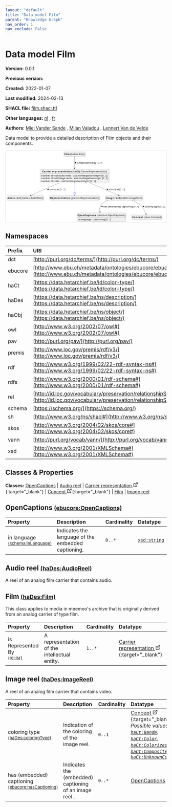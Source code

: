 ```yaml
---
layout: "default"
title: "Data model Film"
parent: "Knowledge Graph"
nav_order: 1
nav_exclude: False
---
```

<svg xmlns="http://www.w3.org/2000/svg" style="display: none;"><symbol id="svg-external-link" width="24" height="24" viewBox="0 0 24 24" fill="none" stroke="currentColor" stroke-width="2" stroke-linecap="round" stroke-linejoin="round" class="feather feather-external-link"><title id="svg-external-link-title">(external link)</title><path d="M18 13v6a2 2 0 0 1-2 2H5a2 2 0 0 1-2-2V8a2 2 0 0 1 2-2h6"></path><polyline points="15 3 21 3 21 9"></polyline><line x1="10" y1="14" x2="21" y2="3"></line> </symbol></svg>

Data model Film
====================

**Version:** 0.0.1

**Previous version:** 

**Created:** 2022-01-07

**Last modified:** 2024-02-13

**SHACL file:** [film.shacl.ttl](film.shacl.ttl)

**Other languages:**
[nl](../nl)
, [fr](../fr)

**Authors:**
[Miel Vander Sande](mailto:miel.vandersande@meemoo.be)
, [Milan Valadou](mailto:milan.valadou@meemoo.be)
, [Lennert Van de Velde](mailto:lennert.vandevelde@meemoo.be)


Data model to provide a detailed description of Film objects and their components.

<div class="wrap">
  <div class="zoom">
  <svg xmlns="http://www.w3.org/2000/svg" xmlns:xlink="http://www.w3.org/1999/xlink" contentStyleType="text/css" preserveAspectRatio="none" version="1.1" viewBox="0 0 964 430" zoomAndPan="magnify"><defs/><g><a href="#ebucore%3AOpenCaptions" target="_top" title="#ebucore%3AOpenCaptions" xlink:actuate="onRequest" xlink:href="#ebucore%3AOpenCaptions" xlink:show="new" xlink:title="#ebucore%3AOpenCaptions" xlink:type="simple"><g id="elem_ebucore_OpenCaptions"><rect codeLine="15" fill="#F1F1F1" height="50.5938" id="ebucore_OpenCaptions" rx="3.5" ry="3.5" style="stroke:#181818;stroke-width:0.5;" width="293" x="428" y="373"/><text fill="#000000" font-family="sans-serif" font-size="14" font-weight="bold" lengthAdjust="spacing" textLength="111" x="431" y="390.9951">OpenCaptions</text><text fill="#000000" font-family="sans-serif" font-size="14" lengthAdjust="spacing" textLength="4" x="542" y="390.9951"> </text><text fill="#000000" font-family="sans-serif" font-size="14" lengthAdjust="spacing" textLength="172" x="546" y="390.9951">(ebucore:OpenCaptions)</text><line style="stroke:#181818;stroke-width:0.5;" x1="429" x2="720" y1="399.2969" y2="399.2969"/><text fill="#000000" font-family="sans-serif" font-size="14" lengthAdjust="spacing" textLength="12" x="434" y="416.292">in</text><text fill="#000000" font-family="sans-serif" font-size="14" lengthAdjust="spacing" textLength="4" x="446" y="416.292"> </text><text fill="#000000" font-family="sans-serif" font-size="14" lengthAdjust="spacing" textLength="64" x="450" y="416.292">language</text><text fill="#000000" font-family="sans-serif" font-size="14" lengthAdjust="spacing" textLength="4" x="514" y="416.292"> </text><text fill="#000000" font-family="sans-serif" font-size="14" lengthAdjust="spacing" textLength="5" x="518" y="416.292">:</text><text fill="#000000" font-family="sans-serif" font-size="14" lengthAdjust="spacing" textLength="4" x="523" y="416.292"> </text><text fill="#000000" font-family="sans-serif" font-size="14" font-style="italic" lengthAdjust="spacing" textLength="68" x="527" y="416.292">xsd:string</text><text fill="#000000" font-family="sans-serif" font-size="14" lengthAdjust="spacing" textLength="4" x="595" y="416.292"> </text><text fill="#000000" font-family="sans-serif" font-size="14" lengthAdjust="spacing" textLength="34" x="599" y="416.292">[0..*]</text></g></a><a href="#haDes%3AAudioReel" target="_top" title="#haDes%3AAudioReel" xlink:actuate="onRequest" xlink:href="#haDes%3AAudioReel" xlink:show="new" xlink:title="#haDes%3AAudioReel" xlink:type="simple"><g id="elem_haDes_AudioReel"><rect codeLine="16" fill="#F1F1F1" height="26.2969" id="haDes_AudioReel" rx="3.5" ry="3.5" style="stroke:#181818;stroke-width:0.5;" width="221" x="7" y="270"/><text fill="#000000" font-family="sans-serif" font-size="14" font-weight="bold" lengthAdjust="spacing" textLength="45" x="10" y="287.9951">Audio</text><text fill="#000000" font-family="sans-serif" font-size="14" font-weight="bold" lengthAdjust="spacing" textLength="5" x="55" y="287.9951"> </text><text fill="#000000" font-family="sans-serif" font-size="14" font-weight="bold" lengthAdjust="spacing" textLength="31" x="60" y="287.9951">reel</text><text fill="#000000" font-family="sans-serif" font-size="14" lengthAdjust="spacing" textLength="4" x="91" y="287.9951"> </text><text fill="#000000" font-family="sans-serif" font-size="14" lengthAdjust="spacing" textLength="130" x="95" y="287.9951">(haDes:AudioReel)</text></g></a><a href="../../audiovisual/en#haObj%3ACarrierRepresentation" target="_top" title="../../audiovisual/en#haObj%3ACarrierRepresentation" xlink:actuate="onRequest" xlink:href="../../audiovisual/en#haObj%3ACarrierRepresentation" xlink:show="new" xlink:title="../../audiovisual/en#haObj%3ACarrierRepresentation" xlink:type="simple"><g id="elem_haObj_CarrierRepresentation"><rect codeLine="17" fill="#F1F1F1" height="83.1875" id="haObj_CarrierRepresentation" rx="3.5" ry="3.5" style="stroke:#181818;stroke-width:0.5;" width="414" x="206.5" y="110"/><text fill="#000000" font-family="sans-serif" font-size="14" font-weight="bold" lengthAdjust="spacing" textLength="55" x="219" y="127.9951">Carrier</text><text fill="#000000" font-family="sans-serif" font-size="14" font-weight="bold" lengthAdjust="spacing" textLength="5" x="274" y="127.9951"> </text><text fill="#000000" font-family="sans-serif" font-size="14" font-weight="bold" lengthAdjust="spacing" textLength="118" x="279" y="127.9951">representation</text><text fill="#000000" font-family="sans-serif" font-size="14" lengthAdjust="spacing" textLength="4" x="397" y="127.9951"> </text><text fill="#000000" font-family="sans-serif" font-size="14" lengthAdjust="spacing" textLength="207" x="401" y="127.9951">(haObj:CarrierRepresentation)</text><line style="stroke:#181818;stroke-width:0.5;" x1="207.5" x2="619.5" y1="136.2969" y2="136.2969"/><text fill="#000000" font-family="sans-serif" font-size="14" lengthAdjust="spacing" textLength="54" x="212.5" y="153.292">number</text><text fill="#000000" font-family="sans-serif" font-size="14" lengthAdjust="spacing" textLength="4" x="266.5" y="153.292"> </text><text fill="#000000" font-family="sans-serif" font-size="14" lengthAdjust="spacing" textLength="13" x="270.5" y="153.292">of</text><text fill="#000000" font-family="sans-serif" font-size="14" lengthAdjust="spacing" textLength="4" x="283.5" y="153.292"> </text><text fill="#000000" font-family="sans-serif" font-size="14" lengthAdjust="spacing" textLength="25" x="287.5" y="153.292">lost</text><text fill="#000000" font-family="sans-serif" font-size="14" lengthAdjust="spacing" textLength="4" x="312.5" y="153.292"> </text><text fill="#000000" font-family="sans-serif" font-size="14" lengthAdjust="spacing" textLength="38" x="316.5" y="153.292">audio</text><text fill="#000000" font-family="sans-serif" font-size="14" lengthAdjust="spacing" textLength="4" x="354.5" y="153.292"> </text><text fill="#000000" font-family="sans-serif" font-size="14" lengthAdjust="spacing" textLength="34" x="358.5" y="153.292">reels</text><text fill="#000000" font-family="sans-serif" font-size="14" lengthAdjust="spacing" textLength="4" x="392.5" y="153.292"> </text><text fill="#000000" font-family="sans-serif" font-size="14" lengthAdjust="spacing" textLength="5" x="396.5" y="153.292">:</text><text fill="#000000" font-family="sans-serif" font-size="14" lengthAdjust="spacing" textLength="4" x="401.5" y="153.292"> </text><text fill="#000000" font-family="sans-serif" font-size="14" font-style="italic" lengthAdjust="spacing" textLength="165" x="405.5" y="153.292">xsd:nonNegativeInteger</text><text fill="#000000" font-family="sans-serif" font-size="14" lengthAdjust="spacing" textLength="4" x="570.5" y="153.292"> </text><text fill="#000000" font-family="sans-serif" font-size="14" lengthAdjust="spacing" textLength="36" x="574.5" y="153.292">[0..1]</text><text fill="#000000" font-family="sans-serif" font-size="14" lengthAdjust="spacing" textLength="54" x="212.5" y="169.5889">number</text><text fill="#000000" font-family="sans-serif" font-size="14" lengthAdjust="spacing" textLength="4" x="266.5" y="169.5889"> </text><text fill="#000000" font-family="sans-serif" font-size="14" lengthAdjust="spacing" textLength="13" x="270.5" y="169.5889">of</text><text fill="#000000" font-family="sans-serif" font-size="14" lengthAdjust="spacing" textLength="4" x="283.5" y="169.5889"> </text><text fill="#000000" font-family="sans-serif" font-size="14" lengthAdjust="spacing" textLength="25" x="287.5" y="169.5889">lost</text><text fill="#000000" font-family="sans-serif" font-size="14" lengthAdjust="spacing" textLength="4" x="312.5" y="169.5889"> </text><text fill="#000000" font-family="sans-serif" font-size="14" lengthAdjust="spacing" textLength="42" x="316.5" y="169.5889">image</text><text fill="#000000" font-family="sans-serif" font-size="14" lengthAdjust="spacing" textLength="4" x="358.5" y="169.5889"> </text><text fill="#000000" font-family="sans-serif" font-size="14" lengthAdjust="spacing" textLength="34" x="362.5" y="169.5889">reels</text><text fill="#000000" font-family="sans-serif" font-size="14" lengthAdjust="spacing" textLength="4" x="396.5" y="169.5889"> </text><text fill="#000000" font-family="sans-serif" font-size="14" lengthAdjust="spacing" textLength="5" x="400.5" y="169.5889">:</text><text fill="#000000" font-family="sans-serif" font-size="14" lengthAdjust="spacing" textLength="4" x="405.5" y="169.5889"> </text><text fill="#000000" font-family="sans-serif" font-size="14" font-style="italic" lengthAdjust="spacing" textLength="165" x="409.5" y="169.5889">xsd:nonNegativeInteger</text><text fill="#000000" font-family="sans-serif" font-size="14" lengthAdjust="spacing" textLength="4" x="574.5" y="169.5889"> </text><text fill="#000000" font-family="sans-serif" font-size="14" lengthAdjust="spacing" textLength="36" x="578.5" y="169.5889">[0..1]</text><text fill="#000000" font-family="sans-serif" font-size="14" lengthAdjust="spacing" textLength="54" x="212.5" y="185.8857">number</text><text fill="#000000" font-family="sans-serif" font-size="14" lengthAdjust="spacing" textLength="4" x="266.5" y="185.8857"> </text><text fill="#000000" font-family="sans-serif" font-size="14" lengthAdjust="spacing" textLength="13" x="270.5" y="185.8857">of</text><text fill="#000000" font-family="sans-serif" font-size="14" lengthAdjust="spacing" textLength="4" x="283.5" y="185.8857"> </text><text fill="#000000" font-family="sans-serif" font-size="14" lengthAdjust="spacing" textLength="34" x="287.5" y="185.8857">reels</text><text fill="#000000" font-family="sans-serif" font-size="14" lengthAdjust="spacing" textLength="4" x="321.5" y="185.8857"> </text><text fill="#000000" font-family="sans-serif" font-size="14" lengthAdjust="spacing" textLength="5" x="325.5" y="185.8857">:</text><text fill="#000000" font-family="sans-serif" font-size="14" lengthAdjust="spacing" textLength="4" x="330.5" y="185.8857"> </text><text fill="#000000" font-family="sans-serif" font-size="14" font-style="italic" lengthAdjust="spacing" textLength="165" x="334.5" y="185.8857">xsd:nonNegativeInteger</text><text fill="#000000" font-family="sans-serif" font-size="14" lengthAdjust="spacing" textLength="4" x="499.5" y="185.8857"> </text><text fill="#000000" font-family="sans-serif" font-size="14" lengthAdjust="spacing" textLength="36" x="503.5" y="185.8857">[0..1]</text></g></a><a href="#premis%3ARepresentation" target="_top" title="#premis%3ARepresentation" xlink:actuate="onRequest" xlink:href="#premis%3ARepresentation" xlink:show="new" xlink:title="#premis%3ARepresentation" xlink:type="simple"><g id="elem_premis_Representation"><rect codeLine="18" fill="#F1F1F1" height="26.2969" id="premis_Representation" rx="3.5" ry="3.5" style="stroke:#181818;stroke-width:0.5;" width="300" x="263.5" y="270"/><text fill="#000000" font-family="sans-serif" font-size="14" font-weight="bold" lengthAdjust="spacing" textLength="121" x="266.5" y="287.9951">Representation</text><text fill="#000000" font-family="sans-serif" font-size="14" lengthAdjust="spacing" textLength="4" x="387.5" y="287.9951"> </text><text fill="#000000" font-family="sans-serif" font-size="14" lengthAdjust="spacing" textLength="169" x="391.5" y="287.9951">(premis:Representation)</text></g></a><a href="../../terms/en#skos%3AConcept" target="_top" title="../../terms/en#skos%3AConcept" xlink:actuate="onRequest" xlink:href="../../terms/en#skos%3AConcept" xlink:show="new" xlink:title="../../terms/en#skos%3AConcept" xlink:type="simple"><g id="elem_skos_Concept"><rect codeLine="19" fill="#F1F1F1" height="26.2969" id="skos_Concept" rx="3.5" ry="3.5" style="stroke:#181818;stroke-width:0.5;" width="183" x="756" y="385.5"/><text fill="#000000" font-family="sans-serif" font-size="14" font-weight="bold" lengthAdjust="spacing" textLength="66" x="759" y="403.4951">Concept</text><text fill="#000000" font-family="sans-serif" font-size="14" lengthAdjust="spacing" textLength="4" x="825" y="403.4951"> </text><text fill="#000000" font-family="sans-serif" font-size="14" lengthAdjust="spacing" textLength="107" x="829" y="403.4951">(skos:Concept)</text></g></a><a href="#haDes%3AFilm" target="_top" title="#haDes%3AFilm" xlink:actuate="onRequest" xlink:href="#haDes%3AFilm" xlink:show="new" xlink:title="#haDes%3AFilm" xlink:type="simple"><g id="elem_haDes_Film"><rect codeLine="20" fill="#F1F1F1" height="26.2969" id="haDes_Film" rx="3.5" ry="3.5" style="stroke:#181818;stroke-width:0.5;" width="128" x="349.5" y="7"/><text fill="#000000" font-family="sans-serif" font-size="14" font-weight="bold" lengthAdjust="spacing" textLength="31" x="352.5" y="24.9951">Film</text><text fill="#000000" font-family="sans-serif" font-size="14" lengthAdjust="spacing" textLength="4" x="383.5" y="24.9951"> </text><text fill="#000000" font-family="sans-serif" font-size="14" lengthAdjust="spacing" textLength="87" x="387.5" y="24.9951">(haDes:Film)</text></g></a><a href="#haDes%3AImageReel" target="_top" title="#haDes%3AImageReel" xlink:actuate="onRequest" xlink:href="#haDes%3AImageReel" xlink:show="new" xlink:title="#haDes%3AImageReel" xlink:type="simple"><g id="elem_haDes_ImageReel"><rect codeLine="21" fill="#F1F1F1" height="26.2969" id="haDes_ImageReel" rx="3.5" ry="3.5" style="stroke:#181818;stroke-width:0.5;" width="226" x="598.5" y="270"/><text fill="#000000" font-family="sans-serif" font-size="14" font-weight="bold" lengthAdjust="spacing" textLength="47" x="601.5" y="287.9951">Image</text><text fill="#000000" font-family="sans-serif" font-size="14" font-weight="bold" lengthAdjust="spacing" textLength="5" x="648.5" y="287.9951"> </text><text fill="#000000" font-family="sans-serif" font-size="14" font-weight="bold" lengthAdjust="spacing" textLength="31" x="653.5" y="287.9951">reel</text><text fill="#000000" font-family="sans-serif" font-size="14" lengthAdjust="spacing" textLength="4" x="684.5" y="287.9951"> </text><text fill="#000000" font-family="sans-serif" font-size="14" lengthAdjust="spacing" textLength="133" x="688.5" y="287.9951">(haDes:ImageReel)</text></g></a><g id="link_haObj_CarrierRepresentation_premis_Representation"><path codeLine="29" d="M413.5,193.12 C413.5,219.67 413.5,234.55 413.5,251.92 " fill="none" id="haObj_CarrierRepresentation-to-premis_Representation" style="stroke:#0000FF;stroke-width:1.0;stroke-dasharray:1.0,3.0;"/><polygon fill="none" points="413.5,269.92,419.5,251.92,407.5,251.92,413.5,269.92" style="stroke:#0000FF;stroke-width:1.0;"/></g><g id="link_haObj_CarrierRepresentation_haDes_AudioReel"><path codeLine="34" d="M320.66,193.12 C259.96,219.67 190.3171,250.1455 150.6071,267.5155 " fill="none" id="haObj_CarrierRepresentation-to-haDes_AudioReel" style="stroke:#454645;stroke-width:1.0;"/><polygon fill="#454645" points="145.11,269.92,154.9587,269.9779,149.6909,267.9162,151.7526,262.6484,145.11,269.92" style="stroke:#454645;stroke-width:1.0;"/><polygon fill="#000000" points="248.9192,233.5704,258.3839,232.6376,256.028,227.2526,248.9192,233.5704" style="stroke:#000000;stroke-width:1.0;"/><text fill="#000000" font-family="sans-serif" font-size="13" lengthAdjust="spacing" textLength="41" x="262.5" y="236.0669">stored</text><text fill="#000000" font-family="sans-serif" font-size="13" lengthAdjust="spacing" textLength="4" x="303.5" y="236.0669"> </text><text fill="#000000" font-family="sans-serif" font-size="13" lengthAdjust="spacing" textLength="13" x="307.5" y="236.0669">at</text><text fill="#000000" font-family="sans-serif" font-size="13" lengthAdjust="spacing" textLength="4" x="320.5" y="236.0669"> </text><text fill="#000000" font-family="sans-serif" font-size="13" lengthAdjust="spacing" textLength="33" x="324.5" y="236.0669">[1..*]</text></g><g id="link_haObj_CarrierRepresentation_haDes_ImageReel"><path codeLine="35" d="M506.97,193.12 C568.08,219.67 638.2269,250.1591 678.2069,267.5291 " fill="none" id="haObj_CarrierRepresentation-to-haDes_ImageReel" style="stroke:#454645;stroke-width:1.0;"/><polygon fill="#454645" points="683.71,269.92,677.0493,262.665,679.1241,267.9276,673.8615,270.0024,683.71,269.92" style="stroke:#454645;stroke-width:1.0;"/><polygon fill="#000000" points="616.0858,233.5591,608.9613,227.2588,606.6188,232.6497,616.0858,233.5591" style="stroke:#000000;stroke-width:1.0;"/><text fill="#000000" font-family="sans-serif" font-size="13" lengthAdjust="spacing" textLength="41" x="620.5" y="236.0669">stored</text><text fill="#000000" font-family="sans-serif" font-size="13" lengthAdjust="spacing" textLength="4" x="661.5" y="236.0669"> </text><text fill="#000000" font-family="sans-serif" font-size="13" lengthAdjust="spacing" textLength="13" x="665.5" y="236.0669">at</text><text fill="#000000" font-family="sans-serif" font-size="13" lengthAdjust="spacing" textLength="4" x="678.5" y="236.0669"> </text><text fill="#000000" font-family="sans-serif" font-size="13" lengthAdjust="spacing" textLength="33" x="682.5" y="236.0669">[1..*]</text></g><g id="link_haDes_Film_haObj_CarrierRepresentation"><path codeLine="41" d="M413.5,33.42 C413.5,50.89 413.5,77.55 413.5,103.94 " fill="none" id="haDes_Film-to-haObj_CarrierRepresentation" style="stroke:#454645;stroke-width:1.0;"/><polygon fill="#454645" points="413.5,109.94,417.5,100.94,413.5,104.94,409.5,100.94,413.5,109.94" style="stroke:#454645;stroke-width:1.0;"/><polygon fill="#000000" points="418.5,76.5664,421.4389,67.5213,415.5611,67.5213,418.5,76.5664" style="stroke:#000000;stroke-width:1.0;"/><text fill="#000000" font-family="sans-serif" font-size="13" lengthAdjust="spacing" textLength="10" x="427.5" y="76.0669">is</text><text fill="#000000" font-family="sans-serif" font-size="13" lengthAdjust="spacing" textLength="4" x="437.5" y="76.0669"> </text><text fill="#000000" font-family="sans-serif" font-size="13" lengthAdjust="spacing" textLength="81" x="441.5" y="76.0669">Represented</text><text fill="#000000" font-family="sans-serif" font-size="13" lengthAdjust="spacing" textLength="4" x="522.5" y="76.0669"> </text><text fill="#000000" font-family="sans-serif" font-size="13" lengthAdjust="spacing" textLength="16" x="526.5" y="76.0669">By</text><text fill="#000000" font-family="sans-serif" font-size="13" lengthAdjust="spacing" textLength="4" x="542.5" y="76.0669"> </text><text fill="#000000" font-family="sans-serif" font-size="13" lengthAdjust="spacing" textLength="33" x="546.5" y="76.0669">[1..*]</text></g><g id="link_haDes_ImageReel_ebucore_OpenCaptions"><path codeLine="44" d="M613.95,296.14 C597.75,302.55 582.87,312.03 572.5,326 C562.73,339.16 562.3502,351.8853 565.4502,366.8153 " fill="none" id="haDes_ImageReel-to-ebucore_OpenCaptions" style="stroke:#454645;stroke-width:1.0;"/><polygon fill="#454645" points="566.67,372.69,568.7568,363.0648,565.6535,367.7944,560.9238,364.6911,566.67,372.69" style="stroke:#454645;stroke-width:1.0;"/><polygon fill="#000000" points="574.6709,338.6891,582.212,332.894,577.3656,329.5682,574.6709,338.6891" style="stroke:#000000;stroke-width:1.0;"/><text fill="#000000" font-family="sans-serif" font-size="13" lengthAdjust="spacing" textLength="23" x="586.5" y="339.0669">has</text><text fill="#000000" font-family="sans-serif" font-size="13" lengthAdjust="spacing" textLength="4" x="609.5" y="339.0669"> </text><text fill="#000000" font-family="sans-serif" font-size="13" lengthAdjust="spacing" textLength="79" x="613.5" y="339.0669">(embedded)</text><text fill="#000000" font-family="sans-serif" font-size="13" lengthAdjust="spacing" textLength="4" x="692.5" y="339.0669"> </text><text fill="#000000" font-family="sans-serif" font-size="13" lengthAdjust="spacing" textLength="66" x="696.5" y="339.0669">captioning</text><text fill="#000000" font-family="sans-serif" font-size="13" lengthAdjust="spacing" textLength="4" x="762.5" y="339.0669"> </text><text fill="#000000" font-family="sans-serif" font-size="13" lengthAdjust="spacing" textLength="33" x="766.5" y="339.0669">[0..*]</text></g><g id="link_haDes_ImageReel_skos_Concept"><path codeLine="45" d="M755.62,296.12 C773.59,302.72 793.59,312.39 808.5,326 C826.67,342.59 836.1727,363.9987 841.6627,379.6387 " fill="none" id="haDes_ImageReel-to-skos_Concept" style="stroke:#454645;stroke-width:1.0;"/><polygon fill="#454645" points="843.65,385.3,844.4433,375.4831,841.9939,380.5822,836.8949,378.1328,843.65,385.3" style="stroke:#454645;stroke-width:1.0;"/><polygon fill="#000000" points="831.0878,338.0489,826.6444,329.6402,822.5505,333.8578,831.0878,338.0489" style="stroke:#000000;stroke-width:1.0;"/><text fill="#000000" font-family="sans-serif" font-size="13" lengthAdjust="spacing" textLength="50" x="836.5" y="339.0669">coloring</text><text fill="#000000" font-family="sans-serif" font-size="13" lengthAdjust="spacing" textLength="4" x="886.5" y="339.0669"> </text><text fill="#000000" font-family="sans-serif" font-size="13" lengthAdjust="spacing" textLength="28" x="890.5" y="339.0669">type</text><text fill="#000000" font-family="sans-serif" font-size="13" lengthAdjust="spacing" textLength="4" x="918.5" y="339.0669"> </text><text fill="#000000" font-family="sans-serif" font-size="13" lengthAdjust="spacing" textLength="34" x="922.5" y="339.0669">[0..1]</text></g></g></svg>
  </div>
</div>

## Namespaces

| Prefix | URI      |
| :----- | :------- |
| dct     | [http://purl.org/dc/terms/](http://purl.org/dc/terms/) |
| ebucore     | [http://www.ebu.ch/metadata/ontologies/ebucore/ebucore#](http://www.ebu.ch/metadata/ontologies/ebucore/ebucore#) |
| haCt     | [https://data.hetarchief.be/id/color-type/](https://data.hetarchief.be/id/color-type/) |
| haDes     | [https://data.hetarchief.be/ns/description/](https://data.hetarchief.be/ns/description/) |
| haObj     | [https://data.hetarchief.be/ns/object/](https://data.hetarchief.be/ns/object/) |
| owl     | [http://www.w3.org/2002/07/owl#](http://www.w3.org/2002/07/owl#) |
| pav     | [http://purl.org/pav/](http://purl.org/pav/) |
| premis     | [http://www.loc.gov/premis/rdf/v3/](http://www.loc.gov/premis/rdf/v3/) |
| rdf     | [http://www.w3.org/1999/02/22-rdf-syntax-ns#](http://www.w3.org/1999/02/22-rdf-syntax-ns#) |
| rdfs     | [http://www.w3.org/2000/01/rdf-schema#](http://www.w3.org/2000/01/rdf-schema#) |
| rel     | [http://id.loc.gov/vocabulary/preservation/relationshipSubType/](http://id.loc.gov/vocabulary/preservation/relationshipSubType/) |
| schema     | [https://schema.org/](https://schema.org/) |
| sh     | [http://www.w3.org/ns/shacl#](http://www.w3.org/ns/shacl#) |
| skos     | [http://www.w3.org/2004/02/skos/core#](http://www.w3.org/2004/02/skos/core#) |
| vann     | [http://purl.org/vocab/vann/](http://purl.org/vocab/vann/) |
| xsd     | [http://www.w3.org/2001/XMLSchema#](http://www.w3.org/2001/XMLSchema#) |

## Classes & Properties

**Classes:** 
 [OpenCaptions](#ebucore%3AOpenCaptions) |  [Audio reel](#haDes%3AAudioReel) |  [Carrier representation <svg class="svg-external-link" viewBox="0 0 24 24" aria-labelledby="svg-external-link-title"><use xlink:href="#svg-external-link"></use></svg>](../../audiovisual/en#haObj%3ACarrierRepresentation){:target="_blank"} |  [Concept <svg class="svg-external-link" viewBox="0 0 24 24" aria-labelledby="svg-external-link-title"><use xlink:href="#svg-external-link"></use></svg>](../../terms/en#skos%3AConcept){:target="_blank"} |  [Film](#haDes%3AFilm) |  [Image reel](#haDes%3AImageReel)
## <a id="ebucore%3AOpenCaptions"></a>OpenCaptions <small>[(ebucore:OpenCaptions)](http://www.ebu.ch/metadata/ontologies/ebucore/ebucore#OpenCaptions)</small>




| Property | Description | Cardinality | Datatype |
| :------ | :---------- | :---------- | :------- |
| <a id='schema%3AinLanguage'></a>in language <br> <small>[(schema:inLanguage)](https://schema.org/inLanguage)</small> | Indicates the language of the embedded captioning. | `0..*` | [`xsd:string`](http://www.w3.org/2001/XMLSchema#string)  |

## <a id="haDes%3AAudioReel"></a>Audio reel <small>[(haDes:AudioReel)](https://data.hetarchief.be/ns/description/AudioReel)</small>


A reel of an analog film carrier that contains audio.


## <a id="haDes%3AFilm"></a>Film <small>[(haDes:Film)](https://data.hetarchief.be/ns/description/Film)</small>


This class applies to media in meemoo's archive that is originally derived from an analog carrier of type film.

| Property | Description | Cardinality | Datatype |
| :------ | :---------- | :---------- | :------- |
| <a id='rel%3Aisr'></a>is Represented By <br> <small>[(rel:isr)](http://id.loc.gov/vocabulary/preservation/relationshipSubType/isr)</small> | A representation of the intellectual entity. | `1..*` | [Carrier representation <svg class="svg-external-link" viewBox="0 0 24 24" aria-labelledby="svg-external-link-title"><use xlink:href="#svg-external-link"></use></svg>](../../audiovisual/en#haObj%3ACarrierRepresentation){:target="_blank"}  |

## <a id="haDes%3AImageReel"></a>Image reel <small>[(haDes:ImageReel)](https://data.hetarchief.be/ns/description/ImageReel)</small>


A reel of an analog film carrier that contains video.

| Property | Description | Cardinality | Datatype |
| :------ | :---------- | :---------- | :------- |
| <a id='haDes%3AcoloringType'></a>coloring type <br> <small>[(haDes:coloringType)](https://data.hetarchief.be/ns/description/coloringType)</small> | Indication of the coloring of the image reel. | `0..1` | [Concept <svg class="svg-external-link" viewBox="0 0 24 24" aria-labelledby="svg-external-link-title"><use xlink:href="#svg-external-link"></use></svg>](../../terms/en#skos%3AConcept){:target="_blank"} <br>_Possible values: [`haCt:BandW`](https://data.hetarchief.be/id/color-type/BandW), [`haCt:Color`](https://data.hetarchief.be/id/color-type/Color), [`haCt:Colorized`](https://data.hetarchief.be/id/color-type/Colorized), [`haCt:Composite`](https://data.hetarchief.be/id/color-type/Composite), [`haCt:UnknownColorType`](https://data.hetarchief.be/id/color-type/UnknownColorType)_ |
| <a id='ebucore%3AhasCaptioning'></a>has (embedded) captioning <br> <small>[(ebucore:hasCaptioning)](http://www.ebu.ch/metadata/ontologies/ebucore/ebucore#hasCaptioning)</small> | Indicates the (embedded) captioning of an image reel . | `0..*` | [OpenCaptions](#ebucore%3AOpenCaptions)  |

[^1]: Unique language tags required
<style>
.zoom > svg {
    width: 100%;
    height: auto;
    background-color: #fff;
}

.zoom > svg text{
   -webkit-user-select: none;
   -moz-user-select: none;
   -ms-user-select: none;
   user-select: none;
}

.wrap {
  overflow: hidden;
  border: 1px solid #E6E6E6;
}

.zoom {
  position: relative;
}

.zoom:hover {
  transform: scale(2.0); cursor: grab;
}
.svg-external-link {
  width: 16px;
  height: 16px;
}
</style>
<script>
var svg = document.querySelector('svg[zoomAndPan="magnify"]');
var zoomDiv = document.querySelector('.zoom');
zoomDiv.addEventListener('mouseleave', onMouseOutZoomDiv);
if (window.PointerEvent) {
  svg.addEventListener('pointerdown', onPointerDown);
  svg.addEventListener('pointerup', onPointerUp);
  svg.addEventListener('pointerleave', onPointerUp); 
  svg.addEventListener('pointermove', onPointerMove); 
} else {

  svg.addEventListener('mousedown', onPointerDown); 
  svg.addEventListener('mouseup', onPointerUp); 
  svg.addEventListener('mouseleave', onPointerUp); 
  svg.addEventListener('mousemove', onPointerMove); 

  svg.addEventListener('touchstart', onPointerDown);
  svg.addEventListener('touchend', onPointerUp);
  svg.addEventListener('touchmove', onPointerMove); 
}

function getPointFromEvent (event) {
  var point = {x:0, y:0};
  if (event.targetTouches) {
    point.x = event.targetTouches[0].clientX;
    point.y = event.targetTouches[0].clientY;
  } else {
    point.x = event.clientX;
    point.y = event.clientY;
  }
  
  return point;
}

var isPointerDown = false;

var pointerOrigin = {
  x: 0,
  y: 0
};

function onPointerDown(event) {
  isPointerDown = true; 
  
  var pointerPosition = getPointFromEvent(event);
  pointerOrigin.x = pointerPosition.x;
  pointerOrigin.y = pointerPosition.y;
}

var originalViewBoxString = svg.getAttribute('viewBox');
var originalViewBoxList= svg.viewBox.baseVal;

var originalViewBox = {
    x: originalViewBoxList.x,
    y: originalViewBoxList.y,
    width: originalViewBoxList.width,
    height: originalViewBoxList.height
};

var viewBox = structuredClone(originalViewBox);
console.log(viewBox);
var newViewBox = {
  x: 0,
  y: 0
};

var ratio = viewBox.width / svg.getBoundingClientRect().width;
window.addEventListener('resize', function() {
  ratio = viewBox.width / svg.getBoundingClientRect().width;
});

function onPointerMove (event) {
  if (!isPointerDown) {
    return;
  }
  event.preventDefault();

  var pointerPosition = getPointFromEvent(event);

  newViewBox.x = viewBox.x - ((pointerPosition.x - pointerOrigin.x) * ratio);
  newViewBox.y = viewBox.y - ((pointerPosition.y - pointerOrigin.y) * ratio);

  var viewBoxString = `${newViewBox.x} ${newViewBox.y} ${viewBox.width} ${viewBox.height}`;
  svg.setAttribute('viewBox', viewBoxString);
}

function onPointerUp() {
  isPointerDown = false;

  viewBox.x = newViewBox.x;
  viewBox.y = newViewBox.y;
}
function onMouseOutZoomDiv(event) {

  var viewBoxString = structuredClone(originalViewBoxString);
  viewBox.x = 0;
  viewBox.y = 0;
  svg.setAttribute('viewBox', originalViewBoxString);
}

</script>

